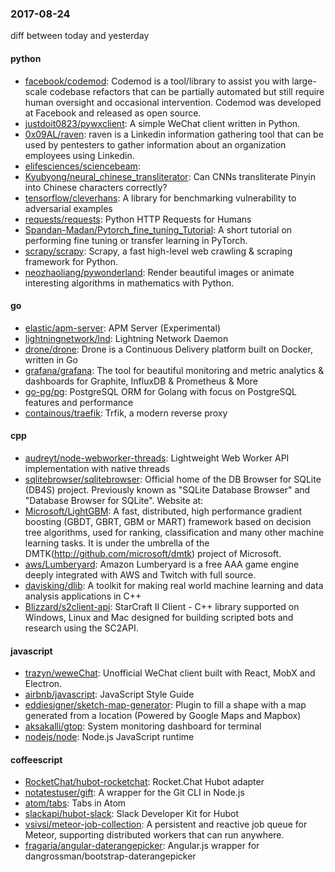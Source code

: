 ### 2017-08-24
diff between today and yesterday

#### python
* [facebook/codemod](https://github.com/facebook/codemod): Codemod is a tool/library to assist you with large-scale codebase refactors that can be partially automated but still require human oversight and occasional intervention. Codemod was developed at Facebook and released as open source.
* [justdoit0823/pywxclient](https://github.com/justdoit0823/pywxclient): A simple WeChat client written in Python.
* [0x09AL/raven](https://github.com/0x09AL/raven): raven is a Linkedin information gathering tool that can be used by pentesters to gather information about an organization employees using Linkedin.
* [elifesciences/sciencebeam](https://github.com/elifesciences/sciencebeam): 
* [Kyubyong/neural_chinese_transliterator](https://github.com/Kyubyong/neural_chinese_transliterator): Can CNNs transliterate Pinyin into Chinese characters correctly?
* [tensorflow/cleverhans](https://github.com/tensorflow/cleverhans): A library for benchmarking vulnerability to adversarial examples
* [requests/requests](https://github.com/requests/requests): Python HTTP Requests for Humans 
* [Spandan-Madan/Pytorch_fine_tuning_Tutorial](https://github.com/Spandan-Madan/Pytorch_fine_tuning_Tutorial): A short tutorial on performing fine tuning or transfer learning in PyTorch.
* [scrapy/scrapy](https://github.com/scrapy/scrapy): Scrapy, a fast high-level web crawling & scraping framework for Python.
* [neozhaoliang/pywonderland](https://github.com/neozhaoliang/pywonderland): Render beautiful images or animate interesting algorithms in mathematics with Python.

#### go
* [elastic/apm-server](https://github.com/elastic/apm-server): APM Server (Experimental)
* [lightningnetwork/lnd](https://github.com/lightningnetwork/lnd): Lightning Network Daemon 
* [drone/drone](https://github.com/drone/drone): Drone is a Continuous Delivery platform built on Docker, written in Go
* [grafana/grafana](https://github.com/grafana/grafana): The tool for beautiful monitoring and metric analytics & dashboards for Graphite, InfluxDB & Prometheus & More
* [go-pg/pg](https://github.com/go-pg/pg): PostgreSQL ORM for Golang with focus on PostgreSQL features and performance
* [containous/traefik](https://github.com/containous/traefik): Trfik, a modern reverse proxy

#### cpp
* [audreyt/node-webworker-threads](https://github.com/audreyt/node-webworker-threads): Lightweight Web Worker API implementation with native threads
* [sqlitebrowser/sqlitebrowser](https://github.com/sqlitebrowser/sqlitebrowser): Official home of the DB Browser for SQLite (DB4S) project. Previously known as "SQLite Database Browser" and "Database Browser for SQLite". Website at:
* [Microsoft/LightGBM](https://github.com/Microsoft/LightGBM): A fast, distributed, high performance gradient boosting (GBDT, GBRT, GBM or MART) framework based on decision tree algorithms, used for ranking, classification and many other machine learning tasks. It is under the umbrella of the DMTK(http://github.com/microsoft/dmtk) project of Microsoft.
* [aws/Lumberyard](https://github.com/aws/Lumberyard): Amazon Lumberyard is a free AAA game engine deeply integrated with AWS and Twitch  with full source.
* [davisking/dlib](https://github.com/davisking/dlib): A toolkit for making real world machine learning and data analysis applications in C++
* [Blizzard/s2client-api](https://github.com/Blizzard/s2client-api): StarCraft II Client - C++ library supported on Windows, Linux and Mac designed for building scripted bots and research using the SC2API.

#### javascript
* [trazyn/weweChat](https://github.com/trazyn/weweChat): Unofficial WeChat client built with React, MobX and Electron.
* [airbnb/javascript](https://github.com/airbnb/javascript): JavaScript Style Guide
* [eddiesigner/sketch-map-generator](https://github.com/eddiesigner/sketch-map-generator): Plugin to fill a shape with a map generated from a location (Powered by Google Maps and Mapbox)
* [aksakalli/gtop](https://github.com/aksakalli/gtop): System monitoring dashboard for terminal
* [nodejs/node](https://github.com/nodejs/node): Node.js JavaScript runtime 

#### coffeescript
* [RocketChat/hubot-rocketchat](https://github.com/RocketChat/hubot-rocketchat): Rocket.Chat Hubot adapter
* [notatestuser/gift](https://github.com/notatestuser/gift): A wrapper for the Git CLI in Node.js
* [atom/tabs](https://github.com/atom/tabs): Tabs in Atom
* [slackapi/hubot-slack](https://github.com/slackapi/hubot-slack): Slack Developer Kit for Hubot
* [vsivsi/meteor-job-collection](https://github.com/vsivsi/meteor-job-collection): A persistent and reactive job queue for Meteor, supporting distributed workers that can run anywhere.
* [fragaria/angular-daterangepicker](https://github.com/fragaria/angular-daterangepicker): Angular.js wrapper for dangrossman/bootstrap-daterangepicker
